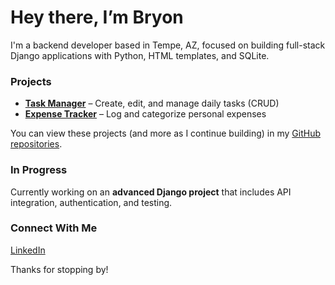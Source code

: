 # Hey there, I’m Bryon 

I'm a backend developer based in Tempe, AZ, focused on building full-stack Django applications with Python, HTML templates, and SQLite.

### Projects
- **[Task Manager](https://github.com/bryonpeabody/task-manager)** – Create, edit, and manage daily tasks (CRUD)
- **[Expense Tracker](https://github.com/bryonpeabody/expense-tracker)** – Log and categorize personal expenses

You can view these projects (and more as I continue building) in my [GitHub repositories](https://github.com/bryonpeabody).

### In Progress
Currently working on an **advanced Django project** that includes API integration, authentication, and testing.

### Connect With Me
[LinkedIn](https://www.linkedin.com/in/bryonpeabody)

Thanks for stopping by!
